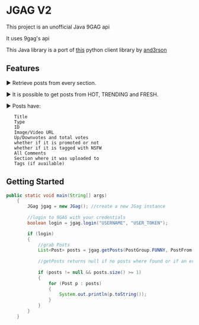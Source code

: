 # JGAG V2

This project is an unofficial Java 9GAG api

It uses 9gag's api

This Java library is a port of [this](https://github.com/and3rson/nineapi)  python client library by [and3rson](https://github.com/and3rson)

 ## Features
 ► Retrieve posts from every section.
 
 ► It is possible to get posts from HOT, TRENDING and FRESH.
 
 ► Posts have:
 ```
	Title
	Type
	ID
	Image/Video URL
	Up/Downvotes and total votes
	whether if it is promoted or not
	whether if it is tagged with NSFW
	All Comments
	Section where it was uploaded to
	Tags (if available)
 ```	

## Getting Started

```java
public static void main(String[] args)
	{
		JGag jgag = new JGag(); //create a new JGag instance
		
		//login to 9GAG with your credentials
		boolean login = jgag.login("USERNAME", "USER_TOKEN");

		if (login)
		{
			//grab Posts
			List<Post> posts = jgag.getPosts(PostGroup.FUNNY, PostFrom.TRENDING, 10, 0);
			
			//getPosts returns null if no posts where found or if an error occurred!
			
			if (posts != null && posts.size() >= 1)
			{
				for (Post p : posts)
				{
					System.out.println(p.toString());
				}
			}
		}
	}
```

